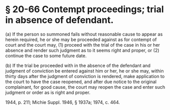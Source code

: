 # § 20-66 Contempt proceedings; trial in absence of defendant.

<p>(a) If the person so summoned fails without reasonable cause to appear as herein required, he or she may be proceeded against as for contempt of court and the court may, (1) proceed with the trial of the case in his or her absence and render such judgment as to it seems right and proper, or (2) continue the case to some future date.</p><p>(b) If the trial be proceeded with in the absence of the defendant and judgment of conviction be entered against him or her, he or she may, within thirty days after the judgment of conviction is rendered, make application to the court to have the case reopened, and after due notice to the original complainant, for good cause, the court may reopen the case and enter such judgment or order as is right and proper.</p><p>1944, p. 211; Michie Suppl. 1946, § 1937a; 1974, c. 464.</p>